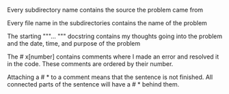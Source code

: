 Every subdirectory name contains the source the problem came from 

Every file name in the subdirectories contains the name of the problem 

The starting """... """ docstring contains my thoughts going into the 
problem and the date, time, and purpose of the problem

The # x[number] contains comments where I made an error and resolved it in 
the code. These comments are ordered by their number.

Attaching a # * to a comment means that the sentence is not finished. All 
connected parts of the sentence will have a # * behind them.
